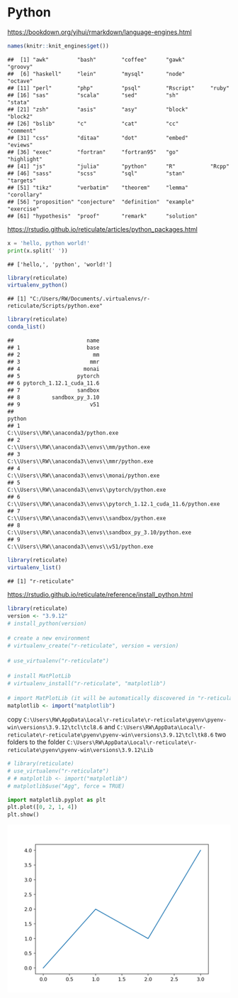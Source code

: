 # Python

https://bookdown.org/yihui/rmarkdown/language-engines.html


```r
names(knitr::knit_engines$get())
```

```
##  [1] "awk"         "bash"        "coffee"      "gawk"        "groovy"     
##  [6] "haskell"     "lein"        "mysql"       "node"        "octave"     
## [11] "perl"        "php"         "psql"        "Rscript"     "ruby"       
## [16] "sas"         "scala"       "sed"         "sh"          "stata"      
## [21] "zsh"         "asis"        "asy"         "block"       "block2"     
## [26] "bslib"       "c"           "cat"         "cc"          "comment"    
## [31] "css"         "ditaa"       "dot"         "embed"       "eviews"     
## [36] "exec"        "fortran"     "fortran95"   "go"          "highlight"  
## [41] "js"          "julia"       "python"      "R"           "Rcpp"       
## [46] "sass"        "scss"        "sql"         "stan"        "targets"    
## [51] "tikz"        "verbatim"    "theorem"     "lemma"       "corollary"  
## [56] "proposition" "conjecture"  "definition"  "example"     "exercise"   
## [61] "hypothesis"  "proof"       "remark"      "solution"
```
https://rstudio.github.io/reticulate/articles/python_packages.html


```python
x = 'hello, python world!'
print(x.split(' '))
```

```
## ['hello,', 'python', 'world!']
```


```r
library(reticulate)
virtualenv_python()
```

```
## [1] "C:/Users/RW/Documents/.virtualenvs/r-reticulate/Scripts/python.exe"
```


```r
library(reticulate)
conda_list()
```

```
##                       name
## 1                     base
## 2                       mm
## 3                      mmr
## 4                    monai
## 5                  pytorch
## 6 pytorch_1.12.1_cuda_11.6
## 7                  sandbox
## 8          sandbox_py_3.10
## 9                      v51
##                                                                python
## 1                                 C:\\Users\\RW\\anaconda3/python.exe
## 2                       C:\\Users\\RW\\anaconda3\\envs\\mm/python.exe
## 3                      C:\\Users\\RW\\anaconda3\\envs\\mmr/python.exe
## 4                    C:\\Users\\RW\\anaconda3\\envs\\monai/python.exe
## 5                  C:\\Users\\RW\\anaconda3\\envs\\pytorch/python.exe
## 6 C:\\Users\\RW\\anaconda3\\envs\\pytorch_1.12.1_cuda_11.6/python.exe
## 7                  C:\\Users\\RW\\anaconda3\\envs\\sandbox/python.exe
## 8          C:\\Users\\RW\\anaconda3\\envs\\sandbox_py_3.10/python.exe
## 9                      C:\\Users\\RW\\anaconda3\\envs\\v51/python.exe
```

```r
library(reticulate)
virtualenv_list()
```

```
## [1] "r-reticulate"
```

https://rstudio.github.io/reticulate/reference/install_python.html


```r
library(reticulate)
version <- "3.9.12"
# install_python(version)

# create a new environment
# virtualenv_create("r-reticulate", version = version)

# use_virtualenv("r-reticulate")

# install MatPlotLib
# virtualenv_install("r-reticulate", "matplotlib")

# import MatPlotLib (it will be automatically discovered in "r-reticulate")
matplotlib <- import("matplotlib")
```

copy `C:\Users\RW\AppData\Local\r-reticulate\r-reticulate\pyenv\pyenv-win\versions\3.9.12\tcl\tcl8.6` and `C:\Users\RW\AppData\Local\r-reticulate\r-reticulate\pyenv\pyenv-win\versions\3.9.12\tcl\tk8.6` two folders to the folder `C:\Users\RW\AppData\Local\r-reticulate\r-reticulate\pyenv\pyenv-win\versions\3.9.12\Lib`


```r
# library(reticulate)
# use_virtualenv("r-reticulate")
# # matplotlib <- import("matplotlib")
# matplotlib$use("Agg", force = TRUE)
```


```python
import matplotlib.pyplot as plt
plt.plot([0, 2, 1, 4])
plt.show()
```

<img src="202401292317-Python_files/figure-html/unnamed-chunk-8-1.png" width="614" />
